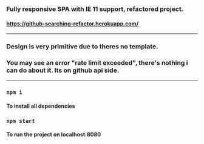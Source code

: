 ### Fully responsive SPA with IE 11 support, refactored project.

#### https://github-searching-refactor.herokuapp.com/
---
### Design is very primitive due to theres no template.
### You may see an error "rate limit exceeded", there's nothing i can do about it. Its on github api side.
---
### `npm i`

#### To install all dependencies

### `npm start`

#### To run the project on localhost:8080
